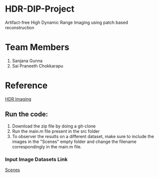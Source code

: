 # HDR-DIP-Project
Artifact-free High Dynamic Range Imaging using patch based reconstruction 

# Team Members
1. Sanjana Gunna
2. Sai Praneeth Chokkarapu

# Reference 
[HDR Imaging](https://www.ece.ucsb.edu/~psen/Papers/SIGASIA12_HDR_PatchBasedReconstruction_LoRes.pdf)

## Run the code: 
1. Download the zip file by doing a git-clone 
2. Run the main.m file present in the src folder
3. To observer the results on a different dataset, make sure to include the images in the "Scenes" empty folder and change the filename correspondingly in the main.m file.

### Input Image Datasets Link
[Scenes](https://drive.google.com/open?id=1dfOlCFr-loCLVFwpd4KoEtkEsn6N2GeQ)


